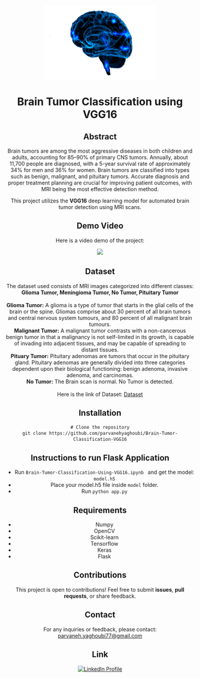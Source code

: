 <br />
<div align="center">
  <a href="https://github.com/parvanehyaghoubi/Brain-Tumor-Classification-VGG16/blob/main/Demo/braingif.gif?raw=true">
    <img src="https://github.com/parvanehyaghoubi/Brain-Tumor-Classification-VGG16/blob/main/Demo/braingif.gif?raw=true" alt="logo" width="300" height="200">
  </a>

<h1 align="center">Brain Tumor Classification using VGG16</h1>
<h2>Abstract</h2>
<p>Brain tumors are among the most aggressive diseases in both children and adults, accounting for 85–90% of primary CNS tumors. Annually, about 11,700 people are diagnosed, with a 5-year survival rate of approximately 34% for men and 36% for women. Brain tumors are classified into types such as benign, malignant, and pituitary tumors. Accurate diagnosis and proper treatment planning are crucial for improving patient outcomes, with MRI being the most effective detection method.
<br><p></p>This project utilizes the <b>VGG16</b> deep learning model for automated brain tumor detection using MRI scans.</p>
<h2>Demo Video</h2>
<p>Here is a video demo of the project: </p>
<p align="center">
  <img src="https://github.com/parvanehyaghoubi/Brain-Tumor-Classification-VGG16/blob/main/Demo/tumor_detection.gif?raw=true" />
</p>
<h2>Dataset</h2>
<p>The dataset used consists of MRI images categorized into different classes: 
<br><b>Glioma Tumor, Meningioma Tumor, No Tumor, Pituitary Tumor</b>
<br><br><b>Glioma Tumor:</b>
A glioma is a type of tumor that starts in the glial cells of the brain or the spine. Gliomas comprise about 30 percent of all brain tumors and central nervous system tumours, and 80 percent of all malignant brain tumours.
<br><b>Malignant Tumor:</b>
A malignant tumor contrasts with a non-cancerous benign tumor in that a malignancy is not self-limited in its growth, is capable of invading into adjacent tissues, and may be capable of spreading to distant tissues.
<br><b>Pituary Tumor:</b>
Pituitary adenomas are tumors that occur in the pituitary gland. Pituitary adenomas are generally divided into three categories dependent upon their biological functioning: benign adenoma, invasive adenoma, and carcinomas.
<br><b>No Tumor:</b>
The Brain scan is normal. No Tumor is detected.<br>
  <br>Here is the link of Dataset: <a href="https://drive.google.com/drive/folders/1JGf8EX8X5ycXJ6Avd9owa4FalDfdmp3A?usp=sharing" target="_blank">Dataset</a></p>
<h2>Installation</h2>
<pre><code class="language-python"># Clone the repository
git clone https://github.com/parvanehyaghoubi/Brain-Tumor-Classification-VGG16</code></pre>
<h2>Instructions to run Flask Application</h2>
<ul>
  <li>Run <code class="language-python">Brain-Tumor-Classification-Using-VGG16.ipynb </code> and get the model: <code class="language-python">model.h5</code> </li>
  <li>Place your model.h5 file inside <code class="language-python">model</code> folder.</li>
  <li>Run <code class="language-python">python app.py</code></li>
</ul>
<h2>Requirements</h2>
<ul>
  <li>Numpy</li>
  <li>OpenCV</li>
  <li>Scikit-learn</li>
  <li>Tensorflow</li>
  <li>Keras</li>
  <li>Flask</li>
</ul>
<h2>Contributions</h2>
<p>This project is open to contributions! Feel free to submit <b>issues</b>, <b>pull requests</b>, or share feedback.</p>
<h2>Contact</h2>
<p>For any inquiries or feedback, please contact:
  <br><a href="parvaneh.yaghoubi77@gmail.com">parvaneh.yaghoubi77@gmail.com</a>
</p>
<h2>Link</h2>
<a href="https://www.linkedin.com/in/parvaneh-yaghoubi-54362620b/" target="_blank">
  <img src="https://img.shields.io/badge/linkedin-0A66C2?style=for-the-badge&logo=linkedin&logoColor=white" alt="LinkedIn Profile">
</a>
